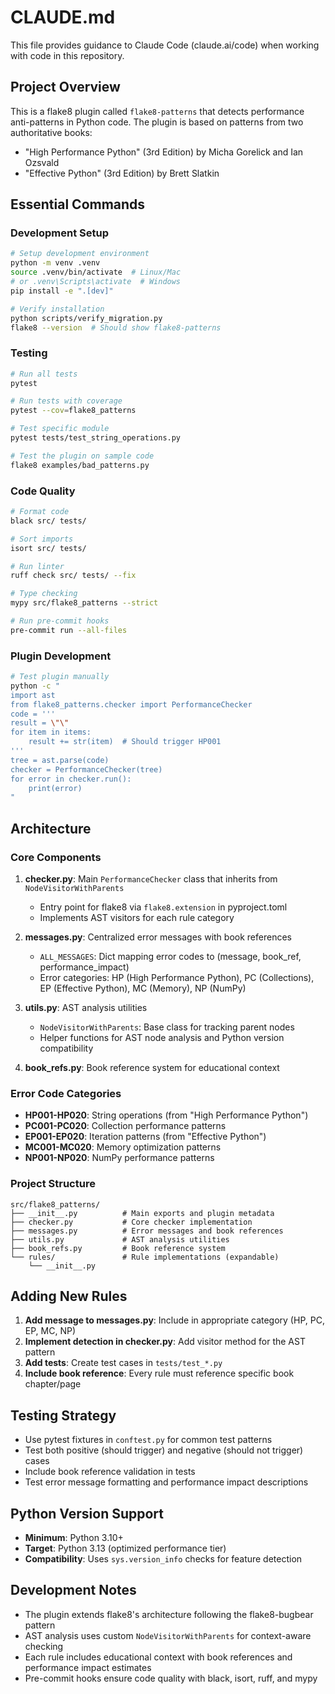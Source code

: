 # CLAUDE.md

This file provides guidance to Claude Code (claude.ai/code) when working with code in this repository.

## Project Overview

This is a flake8 plugin called `flake8-patterns` that detects performance anti-patterns in Python code. The plugin is based on patterns from two authoritative books:
- "High Performance Python" (3rd Edition) by Micha Gorelick and Ian Ozsvald
- "Effective Python" (3rd Edition) by Brett Slatkin

## Essential Commands

### Development Setup
```bash
# Setup development environment
python -m venv .venv
source .venv/bin/activate  # Linux/Mac
# or .venv\Scripts\activate  # Windows
pip install -e ".[dev]"

# Verify installation
python scripts/verify_migration.py
flake8 --version  # Should show flake8-patterns
```

### Testing
```bash
# Run all tests
pytest

# Run tests with coverage
pytest --cov=flake8_patterns

# Test specific module
pytest tests/test_string_operations.py

# Test the plugin on sample code
flake8 examples/bad_patterns.py
```

### Code Quality
```bash
# Format code
black src/ tests/

# Sort imports
isort src/ tests/

# Run linter
ruff check src/ tests/ --fix

# Type checking
mypy src/flake8_patterns --strict

# Run pre-commit hooks
pre-commit run --all-files
```

### Plugin Development
```bash
# Test plugin manually
python -c "
import ast
from flake8_patterns.checker import PerformanceChecker
code = '''
result = \"\"
for item in items:
    result += str(item)  # Should trigger HP001
'''
tree = ast.parse(code)
checker = PerformanceChecker(tree)
for error in checker.run():
    print(error)
"
```

## Architecture

### Core Components

1. **checker.py**: Main `PerformanceChecker` class that inherits from `NodeVisitorWithParents`
   - Entry point for flake8 via `flake8.extension` in pyproject.toml
   - Implements AST visitors for each rule category

2. **messages.py**: Centralized error messages with book references
   - `ALL_MESSAGES`: Dict mapping error codes to (message, book_ref, performance_impact)
   - Error categories: HP (High Performance Python), PC (Collections), EP (Effective Python), MC (Memory), NP (NumPy)

3. **utils.py**: AST analysis utilities
   - `NodeVisitorWithParents`: Base class for tracking parent nodes
   - Helper functions for AST node analysis and Python version compatibility

4. **book_refs.py**: Book reference system for educational context

### Error Code Categories

- **HP001-HP020**: String operations (from "High Performance Python")
- **PC001-PC020**: Collection performance patterns
- **EP001-EP020**: Iteration patterns (from "Effective Python")
- **MC001-MC020**: Memory optimization patterns
- **NP001-NP020**: NumPy performance patterns

### Project Structure
```
src/flake8_patterns/
├── __init__.py          # Main exports and plugin metadata
├── checker.py           # Core checker implementation
├── messages.py          # Error messages and book references
├── utils.py             # AST analysis utilities
├── book_refs.py         # Book reference system
└── rules/               # Rule implementations (expandable)
    └── __init__.py
```

## Adding New Rules

1. **Add message to messages.py**: Include in appropriate category (HP, PC, EP, MC, NP)
2. **Implement detection in checker.py**: Add visitor method for the AST pattern
3. **Add tests**: Create test cases in `tests/test_*.py`
4. **Include book reference**: Every rule must reference specific book chapter/page

## Testing Strategy

- Use pytest fixtures in `conftest.py` for common test patterns
- Test both positive (should trigger) and negative (should not trigger) cases
- Include book reference validation in tests
- Test error message formatting and performance impact descriptions

## Python Version Support

- **Minimum**: Python 3.10+
- **Target**: Python 3.13 (optimized performance tier)
- **Compatibility**: Uses `sys.version_info` checks for feature detection

## Development Notes

- The plugin extends flake8's architecture following the flake8-bugbear pattern
- AST analysis uses custom `NodeVisitorWithParents` for context-aware checking
- Each rule includes educational context with book references and performance impact estimates
- Pre-commit hooks ensure code quality with black, isort, ruff, and mypy
